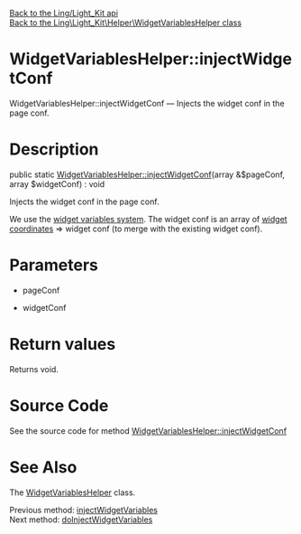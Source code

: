 [Back to the Ling/Light_Kit api](https://github.com/lingtalfi/Light_Kit/blob/master/doc/api/Ling/Light_Kit.md)<br>
[Back to the Ling\Light_Kit\Helper\WidgetVariablesHelper class](https://github.com/lingtalfi/Light_Kit/blob/master/doc/api/Ling/Light_Kit/Helper/WidgetVariablesHelper.md)


WidgetVariablesHelper::injectWidgetConf
================



WidgetVariablesHelper::injectWidgetConf — Injects the widget conf in the page conf.




Description
================


public static [WidgetVariablesHelper::injectWidgetConf](https://github.com/lingtalfi/Light_Kit/blob/master/doc/api/Ling/Light_Kit/Helper/WidgetVariablesHelper/injectWidgetConf.md)(array &$pageConf, array $widgetConf) : void




Injects the widget conf in the page conf.

We use the [widget variables system](https://github.com/lingtalfi/Light_Kit/blob/master/doc/pages/conception-notes.md#widget-variables-system).
The widget conf is an array of [widget coordinates](https://github.com/lingtalfi/Light_Kit/blob/master/doc/pages/conception-notes.md#widget-coordinates) => widget conf (to merge with the existing widget conf).




Parameters
================


- pageConf

    

- widgetConf

    


Return values
================

Returns void.








Source Code
===========
See the source code for method [WidgetVariablesHelper::injectWidgetConf](https://github.com/lingtalfi/Light_Kit/blob/master/Helper/WidgetVariablesHelper.php#L47-L52)


See Also
================

The [WidgetVariablesHelper](https://github.com/lingtalfi/Light_Kit/blob/master/doc/api/Ling/Light_Kit/Helper/WidgetVariablesHelper.md) class.

Previous method: [injectWidgetVariables](https://github.com/lingtalfi/Light_Kit/blob/master/doc/api/Ling/Light_Kit/Helper/WidgetVariablesHelper/injectWidgetVariables.md)<br>Next method: [doInjectWidgetVariables](https://github.com/lingtalfi/Light_Kit/blob/master/doc/api/Ling/Light_Kit/Helper/WidgetVariablesHelper/doInjectWidgetVariables.md)<br>

